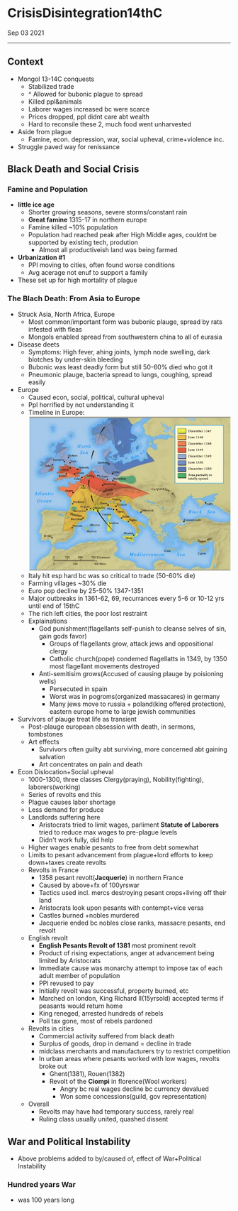 # CrisisDisintegration14thC
Sep 03 2021
***
## Context
 - Mongol 13-14C conquests 
   - Stabilized trade
   - ^ Allowed for bubonic plague to spread
   - Killed ppl&animals
   - Laborer wages increased bc were scarce
   - Prices dropped, ppl didnt care abt wealth
   - Hard to reconsile these 2, much food went unharvested
 - Aside from plague
   - Famine, econ. depression, war, social upheval, crime+violence inc.
 - Struggle paved way for renissance

## Black Death and Social Crisis 
### Famine and Population
 - **little ice age**
   - Shorter growing seasons, severe storms/constant rain 
   - **Great famine** 1315-17 in northern europe 
   - Famine killed ~10% population 
   - Population had reached peak after High Middle ages, couldnt be supported by existing tech, prodution
     - Almost all productiveish land was being farmed
 - **Urbanization #1**
   - PPl moving to cities, often found worse conditions
   - Avg acerage not enuf to support a family
 - These set up for high mortality of plague

### The Blach Death: From Asia to Europe 
 - Struck Asia, North Africa, Europe
   - Most common/important form was bubonic plauge, spread by rats infested with fleas 
   - Mongols enabled spread from southwestern china to all of eurasia
 - Disease deets
   - Symptoms: High fever, ahing joints, lymph node swelling, dark blotches by under-skin bleeding
   - Bubonic was least deadly form but still 50-60% died who got it 
   - Pneumonic plauge, bacteria spread to lungs, coughing, spread easily
 - Europe 
   - Caused econ, social, political, cultural upheval
   - Ppl horrified by not understanding it 
   - Timeline in Europe: ![Spread of Bubonic Plauge in europe](./Spread%20of%20bbPlague.png)
   - Italy hit esp hard bc was so critical to trade (50-60% die)
   - Farming villages ~30% die
   - Euro pop decline by 25-50% 1347-1351
   - Major outbreaks  in 1361-62, 69, recurrances every 5-6 or 10-12 yrs until end of 15thC
   - The rich left cities, the poor lost restraint
   - Explainations 
     - God punishment(flagellants self-punish to cleanse selves of sin, gain gods favor)
       - Groups of flagellants grow, attack jews and oppositional clergy
       - Catholic church(pope) condemed flagellatts in 1349, by 1350 most flagellant movements destroyed
     - Anti-semitisim grows(Accused of causing plauge by poisioning wells)
       - Persecuted in spain
       - Worst was in pogroms(organized massacares) in germany
       - Many jews move to russia + poland(king offered protection), eastern europe home to large jewish communities
 - Survivors of plauge treat life as transient
   - Post-plauge european obsession with death, in sermons, tombstones
   - Art effects
     - Survivors often guilty abt surviving, more concerned abt gaining salvation
     - Art concentrates on pain and death
 - Econ Dislocation+Social upheval
   - 1000-1300, three classes Clergy(praying), Nobility(fighting), laborers(working)
   - Series of revolts end this
   - Plague causes labor shortage
   - Less demand for produce
   - Landlords suffering here
     - Aristocrats tried to limit wages, parliment **Statute of Laborers** tried to reduce max wages to pre-plague levels
     - Didn't work fully, did help
   - Higher wages enable pesants to free from debt somewhat
   - Limits to pesant advancement from plague+lord efforts to keep down+taxes create revolts
   - Revolts in France
     - 1358 pesant revolt(**Jacquerie**) in northern France
     - Caused by above+fx of 100yrswar
     - Tactics used incl. mercs destroying pesant crops+living off their land
     - Aristocrats look upon pesants with contempt+vice versa
     - Castles burned +nobles murdered
     - Jacquerie ended bc nobles close ranks, massacre pesants, end revolt
   - English revolt
     - **English Pesants Revolt of 1381** most prominent revolt
     - Product of rising expectations, anger at advancement being limited by Aristocrats
     - Immediate cause was monarchy attempt to impose tax of each adult member of population
     - PPl revused to pay 
     - Initially revolt was successful, property burned, etc 
     - Marched on london, King Richard II(15yrsold) accepted terms if peasants would return home
     - King reneged, arrested hundreds of rebels
     - Poll tax gone, most of rebels pardoned
   - Revolts in cities 
     - Commercial activity suffered from black death
     - Surplus of goods, drop in demand = decline in trade
     - midclass merchants and manufacturers try to restrict competition
     - In urban areas where pesants worked with low wages, revolts broke out 
       - Ghent(1381), Rouen(1382)
       - Revolt of the **Ciompi** in florence(Wool workers)
         - Angry bc real wages decline bc currency devalued
         - Won some concessions(guild, gov representation)
   - Overall
     - Revolts may have had temporary success, rarely real 
     - Ruling class usually united, quashed dissent

## War and Political Instability
 - Above problems added to by/caused of, effect of War+Political Instability
### Hundred years War
 - was 100 years long
